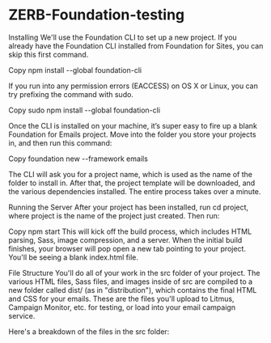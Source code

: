 # ZERB-Foundation-testing

Installing
We'll use the Foundation CLI to set up a new project. If you already have the Foundation CLI installed from Foundation for Sites, you can skip this first command.

Copy
npm install --global foundation-cli

If you run into any permission errors (EACCESS) on OS X or Linux, you can try prefixing the command with sudo.

Copy
sudo npm install --global foundation-cli

Once the CLI is installed on your machine, it’s super easy to fire up a blank Foundation for Emails project. Move into the folder you store your projects in, and then run this command:

Copy
foundation new --framework emails

The CLI will ask you for a project name, which is used as the name of the folder to install in. After that, the project template will be downloaded, and the various dependencies installed. The entire process takes over a minute.

Running the Server
After your project has been installed, run cd project, where project is the name of the project just created. Then run:

Copy
npm start
This will kick off the build process, which includes HTML parsing, Sass, image compression, and a server. When the initial build finishes, your browser will pop open a new tab pointing to your project. You'll be seeing a blank index.html file.

File Structure
You'll do all of your work in the src folder of your project. The various HTML files, Sass files, and images inside of src are compiled to a new folder called dist/ (as in "distribution"), which contains the final HTML and CSS for your emails. These are the files you'll upload to Litmus, Campaign Monitor, etc. for testing, or load into your email campaign service.

Here's a breakdown of the files in the src folder:
